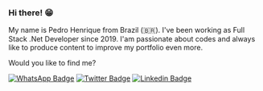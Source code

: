 ### Hi there! 😁

My name is Pedro Henrique from Brazil (🇧🇷). I've been working as Full Stack .Net Developer since 2019. I'am passionate about codes and always like to produce content to improve my portfolio even more.

Would you like to find me?

[![WhatsApp Badge](https://img.shields.io/badge/-WhatsApp-30b947?style=flat-square&labelColor=30b947&logo=whatsapp&logoColor=white&link=https://wa.me/5511986673204)](https://wa.me/5511986673204)
[![Twitter Badge](https://img.shields.io/badge/-Twitter-1ca0f1?style=flat-square&labelColor=1ca0f1&logo=twitter&logoColor=white&link=https://twitter.com/pedrooplx)](https://twitter.com/pedrooplx)
[![Linkedin Badge](https://img.shields.io/badge/-LinkedIn-blue?style=flat-square&logo=Linkedin&logoColor=white&link=https://www.linkedin.com/in/pedrooplx)](https://www.linkedin.com/in/pedrooplx)
<!--
**pedrooplx/pedrooplx** is a ✨ _special_ ✨ repository because its `README.md` (this file) appears on your GitHub profile.

Here are some ideas to get you started:

- 🔭 I’m currently working on ...
- 🌱 I’m currently learning ...
- 👯 I’m looking to collaborate on ...
- 🤔 I’m looking for help with ...
- 💬 Ask me about ...
- 📫 How to reach me: ...
- 😄 Pronouns: ...
- ⚡ Fun fact: ...
-->
